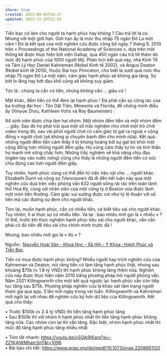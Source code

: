 ```yaml
---
share: true
created: 2023-09-05T16:17
updated: 2023-11-29T21:54
---
```


Tiền bạc có làm cho người ta hạnh phúc hay không ? Câu trả lời là có. Nhưng với một giới hạn. Giới hạn ấy là mức thu nhập 75 ngàn Đô La một năm ! Đó là kết quả của một nghiên cứu được công bố ngày 7 tháng 9, 2010 trên « Proceedings of the National Academy of Sciences », dựa trên một thống kê được thực hiện bởi viện Gallup, qua 450 ngàn câu trả lời thăm dò mức độ hạnh phúc của 1000 người Mỹ. Phân tích kết quả này, nhà Kinh Tế và Tâm Lý Học Daniel Kahneman (Nobel Kinh tế 2002), và Angus Deaton (Nobel kinh tế 2015), thuộc Đại học Princeton, cho biết là vượt quá mức thu nhập 75 ngàn Đô La một năm, cảm giác hạnh phúc sẽ không gia tăng. Sự bớt lo lắng hay bớt đau khổ cũng sẽ không suy giảm. 

Tức là : chúng ta cần có tiền, nhưng không cần ... giàu có ! 

Mặt khác, đếm tiền có thể đem lại hạnh phúc ! Đã phải cần sự cộng tác của ba trường đại học : Tôn Dật Tiên, Minesota và Florida, để chứng minh điều ấy (Xinyue Zhou, Kathleen Vohs và Roy Baumeister) : 

84 sinh viên được chia làm hai nhóm. Một nhóm đếm tiền và một nhóm đếm … giấy. Sau đó họ phải trải qua một số trắc nghiệm như chơi một trò chơi video trong đó, sau vài phút người chơi có cảm giác bị gạt ra ngoài « cộng đồng » người chơi (sẽ không ai chuyền banh đến cho mình nữa). Kết quả : những người đếm tiền cảm thấy ít bị khủng hoảng bởi sự gạt bỏ khỏi một cộng đồng hơn những người đếm giấy. Họ cũng cảm thấy tự tin và tinh thần họ mạnh mẽ vững chắc hơn. Những trắc nghiệm về khả năng chịu đau (ngâm tay vào nước nóng) cũng cho thấy là những người đếm tiền có sức chịu đựng cao hơn người đếm giấy.

Tuy nhiên, hạnh phúc cũng có thể đến từ việc tiêu xài cho … người khác. Elizabeth Dunn và cộng sự (Vancouver) đã đi đến kết luận này qua một nghiên cứu dựa trên việc phỏng vấn 632 người sống rải rác trên toàn lãnh thổ Hoa Kỳ, cùng với nhân viên của một công ty ở Boston vừa được lãnh một món tiền thưởng. Cảm giác vui sướng được coi như tỷ lệ thuận với số tiền mà các đương sự đem cho người khác. 

Tóm lại, muốn hạnh phúc, cần có nhiều tiền, và biết tiêu xài cho người khác. Tuy nhiên, ít ai thực sự có nhiều tiền. Vả lại : bao nhiêu mới gọi là « nhiều » ? Vì thế, trước khi thực nghiệm hạnh phúc tiêu xài cho người khác, vẫn cần phải có đủ tiền để tiêu xài cho chính mình trước đã ! 

Nhưng, bao nhiêu mới gọi là « đủ » ?

Nguồn:: [Nguyễn Hoài Vân - Khoa Học - Xã Hội - Y Khoa : Hạnh Phúc và Tiền Bạc](https://y-khoa-xa-hoi-khoa-hoc.blogspot.com/2016/08/hanh-phuc-va-tien-bac.html)

Tiền có mua được hạnh phúc không? Nhiều người hay trích nghiên cứu của Kahneman và Deaton, nói rằng tiền có làm tăng hạnh phúc thật, nhưng sau khoảng $75k (≈ 1.8 tỷ VND) thì hạnh phúc không tăng thêm nữa. Nghiên cứu này được thực hiện năm 2010 bằng phương pháp hỏi người phỏng vấn. Năm 2021 Killingsworth cho một kết quả ngược lại: hạnh phúc vẫn còn tiếp tục tăng sau $75k. Phương pháp nghiên cứu là khảo sát tâm trạng người tham gia qua app, 3 lần mỗi ngày trong vài tuần. Killingsworth và Kahneman mới ngồi lại với nhau để nghiên cứu kỹ hơn dữ liệu của Killingsworth. Kết quả cho thấy:  

• Trước $100k (≈ 2.4 tỷ VND) thì tiền tăng hạnh phúc tăng  
• Sau $100k thì với nhóm ít hạnh phúc nhất thì tiền tăng hạnh phúc không tăng nữa. Các nhóm còn lại thì vẫn tăng. Đặc biệt, nhóm hạnh phúc nhất thì mức độ tăng hạnh phúc tăng nhiều nhất  
  
• Tóm tắt nhanh: https://youtu.be/vSQjk9jKarg?si=-ZZ1K4jWMhatcSnT&t=1096  
• Bài báo chi tiết: https://www.pnas.org/doi/epdf/10.1073/pnas.2208661120